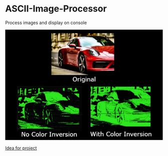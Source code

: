 # ASCII-Image-Processor

Process images and display on console

![Screenshot](/ASCII-IP-example.png)

[Idea for project](https://robertheaton.com/2018/06/12/programming-projects-for-advanced-beginners-ascii-art/)
